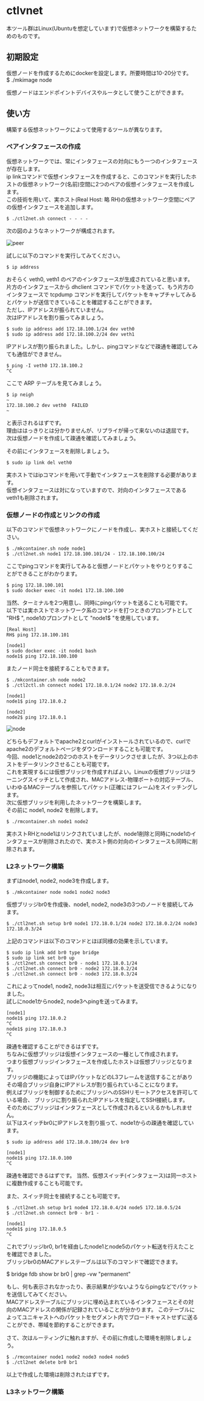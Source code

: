 # ctlvnet
本ツール群はLinux(Ubuntuを想定しています)で仮想ネットワークを構築するためのものです。

## 初期設定
仮想ノードを作成するためにdockerを設定します。所要時間は10-20分です。  
    $ ./mkimage node

仮想ノードはエンドポイントデバイスやルータとして使うことができます。

## 使い方
構築する仮想ネットワークによって使用するツールが異なります。


### ペアインタフェースの作成
仮想ネットワークでは、常にインタフェースの対向にもう一つのインタフェースが存在します。  
ip linkコマンドで仮想インタフェースを作成すると、このコマンドを実行したホストの仮想ネットワーク(名前)空間に2つのペアの仮想インタフェースを作成します。  
この技術を用いて、実ホスト(Real Host: 略 RH)の仮想ネットワーク空間にペアの仮想インタフェースを追加します。  

    $ ./ctl2net.sh connect - - - -

次の図のようなネットワークが構成されます。

![peer](https://user-images.githubusercontent.com/56585037/136202638-68e1c52b-a938-4915-83b3-d394c5a72c3a.png)

試しに以下のコマンドを実行してみてください。

    $ ip address

おそらく veth0, veth1 のペアのインタフェースが生成されていると思います。  
片方のインタフェースから dhclient コマンドでパケットを送って、もう片方のインタフェースで tcpdump コマンドを実行してパケットをキャプチャしてみるとパケットが送信できていることを確認することができます。  
ただし、IPアドレスが振られていません。  
次はIPアドレスを割り振ってみましょう。

    $ sudo ip address add 172.18.100.1/24 dev veth0
    $ sudo ip address add 172.18.100.2/24 dev veth1

IPアドレスが割り振られました。しかし、pingコマンドなどで疎通を確認してみても通信ができません。

    $ ping -I veth0 172.18.100.2
    ^C

ここで ARP テーブルを見てみましょう。

    $ ip neigh
    ~
    172.18.100.2 dev veth0  FAILED
    ~

と表示されるはずです。  
理由ははっきりとは分かりませんが、リプライが帰って来ないのは退屈です。  
次は仮想ノードを作成して疎通を確認してみましょう。  

その前にインタフェースを削除しましょう。

    $ sudo ip link del veth0

実ホストではipコマンドを用いて手動でインタフェースを削除する必要があります。  
仮想インタフェースは対になっていますので、対向のインタフェースであるveth1も削除されます。

### 仮想ノードの作成とリンクの作成
以下のコマンドで仮想ネットワークにノードを作成し、実ホストと接続してください。

    $ ./mkcontainer.sh node node1
    $ ./ctl2net.sh node1 172.18.100.101/24 - 172.18.100.100/24

ここでpingコマンドを実行してみると仮想ノードとパケットをやりとりすることができることがわかります。

    $ ping 172.18.100.101
    $ sudo docker exec -it node1 172.18.100.100

当然、ターミナルを2つ用意し、同時にpingパケットを送ることも可能です。  
以下では実ホストでネットワーク系のコマンドを打つときのプロンプトとして "RH$ ", node1のプロンプトとして "node1$ "を使用しています。

    [Real Host]
    RH$ ping 172.18.100.101

    [node1]
    $ sudo docker exec -it node1 bash
    node1$ ping 172.18.100.100

またノード同士を接続することもできます。

    $ ./mkcontainer.sh node node2
    $ ./ctl2ctl.sh connect node1 172.18.0.1/24 node2 172.18.0.2/24

    [node1]
    node1$ ping 172.18.0.2

    [node2]
    node2$ ping 172.18.0.1

![node](https://user-images.githubusercontent.com/56585037/136220758-b56d61d3-c895-46c0-bd4c-663539c8cecf.png)

どちらもデフォルトでapache2とcurlがインストールされているので、curlでapache2のデフォルトページをダウンロードすることも可能です。  
今回、node1とnode2の2つのホストをデータリンクさせましたが、3つ以上のホストをデータリンクさせることも可能です。  
これを実現するには仮想ブリッジを作成すればよい。Linuxの仮想ブリッジはラーニングスイッチとして作成され、MACアドレス-物理ポートの対応テーブル、いわゆるMACテーブルを参照してパケット(正確にはフレーム)をスイッチングします。  
次に仮想ブリッジを利用したネットワークを構築します。  
その前に node1, node2 を削除します。

    $ ./rmcontainer.sh node1 node2

実ホストRHとnode1はリンクされていましたが、node1削除と同時にnode1のインタフェースが削除されたので、実ホスト側の対向のインタフェースも同時に削除されます。


### L2ネットワーク構築
まずはnode1, node2, node3を作成します。

    $ ./mkcontainer node node1 node2 node3

仮想ブリッジbr0を作成後、node1, node2, node3の3つのノードを接続してみます。  

    $ ./ctl2net.sh setup br0 node1 172.18.0.1/24 node2 172.18.0.2/24 node3 172.18.0.3/24

上記のコマンドは以下のコマンドとほぼ同様の効果を示しています。  

    $ sudo ip link add br0 type bridge
    $ sudo ip link set br0 up
    $ ./ctl2net.sh connect br0 - node1 172.18.0.1/24
    $ ./ctl2net.sh connect br0 - node2 172.18.0.2/24
    $ ./ctl2net.sh connect br0 - node3 172.18.0.3/24

これによってnode1, node2, node3は相互にパケットを送受信できるようになりました。  
試しにnode1からnode2, node3へpingを送ってみます。  

    [node1]
    node1$ ping 172.18.0.2
    ^C
    node1$ ping 172.18.0.3
    ^C

疎通を確認することができるはずです。  
ちなみに仮想ブリッジは仮想インタフェースの一種として作成されます。  
つまり仮想ブリッジインタフェースを作成したホストは仮想ブリッジとなります。  
ブリッジの機能によってはIPパケットなどのL3フレームを送信することがあり
その場合ブリッジ自身にIPアドレスが割り振られていることになります。  
例えばブリッジを制御するためにブリッジへのSSHリモートアクセスを許可している場合、
ブリッジに割り振られたIPアドレスを指定してSSH接続します。  
そのためにブリッジはインタフェースとして作成されるといえるかもしれません。  
以下はスイッチbr0にIPアドレスを割り振って、node1からの疎通を確認しています。

    $ sudo ip address add 172.18.0.100/24 dev br0

    [node1]
    node1$ ping 172.18.0.100
    ^C

疎通を確認できるはずです。
当然、仮想スイッチ(インタフェース)は同一ホストに複数作成することも可能です。

また、スイッチ同士を接続することも可能です。

    $ ./ctl2net.sh setup br1 node4 172.18.0.4/24 node5 172.18.0.5/24
    $ ./ctl2net.sh connect br0 - br1 -

    [node1]
    node1$ ping 172.18.0.5
    ^C

これでブリッジbr0, br1を経由したnode1とnode5のパケット転送を行えたことを確認できました。  
ブリッジbr0のMACアドレステーブルは以下のコマンドで確認できます。

$ bridge fdb show br br0 | grep -vw "permanent"

もし、何も表示されなかったり、表示結果が少ないようならpingなどでパケットを送信してみてください。  
MACアドレステーブルにブリッジに埋め込まれているインタフェースとその対向のMACアドレスの関係が記録されていることが分かります。
このテーブルによってユニキャストへのパケットをセグメント内でブロードキャストせずに送ることができ、帯域を節約することができます。

さて、次はルーティングに触れますが、その前に作成した環境を削除しましょう。

    $ ./rmcontainer node1 node2 node3 node4 node5
    $ ./ctl2net delete br0 br1

以上で作成した環境は削除されたはずです。


### L3ネットワーク構築
